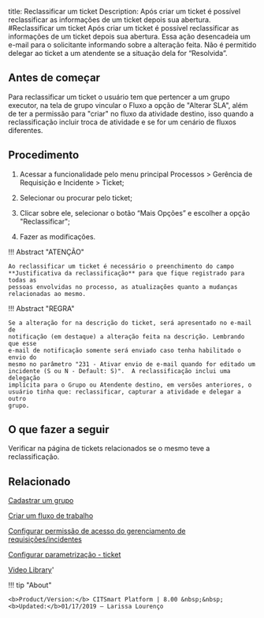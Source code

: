 title: Reclassificar um ticket
Description: Após criar um ticket é possível reclassificar as informações de um ticket depois sua abertura.  
#Reclassificar um ticket
Após criar um ticket é possível reclassificar as informações de um ticket depois sua abertura. Essa ação desencadeia um e-mail para o solicitante informando sobre a alteração feita.
Não é permitido delegar ao ticket a um atendente se a situação dela for “Resolvida”.

Antes de começar
----------------

Para reclassificar um ticket o usuário tem que pertencer a um grupo executor, na
tela de grupo vincular o Fluxo a opção de "Alterar SLA", além de ter a permissão
para "criar" no fluxo da atividade destino, isso quando a reclassificação
incluir troca de atividade e se for um cenário de fluxos diferentes.

Procedimento
------------

1.  Acessar a funcionalidade pelo menu principal Processos \> Gerência de
    Requisição e Incidente \> Ticket;

2.  Selecionar ou procurar pelo ticket;

3.  Clicar sobre ele, selecionar o botão “Mais Opções” e escolher a opção
    "Reclassificar";

4.  Fazer as modificações.

!!! Abstract "ATENÇÃO"

    Ao reclassificar um ticket é necessário o preenchimento do campo
    **Justificativa da reclassificação** para que fique registrado para todas as
    pessoas envolvidas no processo, as atualizações quanto a mudanças
    relacionadas ao mesmo.


!!! Abstract "REGRA"

    Se a alteração for na descrição do ticket, será apresentado no e-mail de
    notificação (em destaque) a alteração feita na descrição. Lembrando que esse
    e-mail de notificação somente será enviado caso tenha habilitado o envio do
    mesmo no parâmetro "231 - Ativar envio de e-mail quando for editado um
    incidente (S ou N - Default: S)".  A reclassificação inclui uma delegação
    implícita para o Grupo ou Atendente destino, em versões anteriores, o
    usuário tinha que: reclassificar, capturar a atividade e delegar a outro
    grupo.


O que fazer a seguir
--------------------

Verificar na página de tickets relacionados se o mesmo teve a reclassificação.

Relacionado
-----------

[Cadastrar um grupo](/pt-br/citsmart-platform-8/initial-settings/access-settings/user/register-groups.html)

[Criar um fluxo de trabalho](/pt-br/citsmart-platform-8/workflow/use/create-flow.html)

[Configurar permissão de acesso do gerenciamento de requisições/incidentes](/pt-br/citsmart-platform-8/processes/tickets/configuration/configure-access-permission-ticket.html)

[Configurar parametrização - ticket](/pt-br/citsmart-platform-8/platform-administration/parameters-list/configure-parametrization-ticket.html)

<i class='fa fa-youtube-play  fa-2x' style='color:#97ce17;vertical-align: middle;'> </i> [Video Library](https://www.youtube.com/playlist?list=PLB5qK2uzf2ROn4Xs6UdH84Ujzta2iJ6Ei)'

!!! tip "About"

    <b>Product/Version:</b> CITSmart Platform | 8.00 &nbsp;&nbsp;
    <b>Updated:</b>01/17/2019 – Larissa Lourenço
